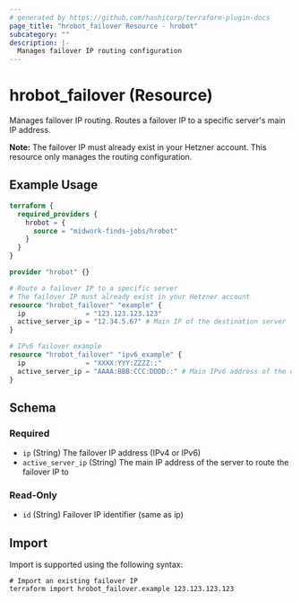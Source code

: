 ```yaml
---
# generated by https://github.com/hashicorp/terraform-plugin-docs
page_title: "hrobot_failover Resource - hrobot"
subcategory: ""
description: |-
  Manages failover IP routing configuration
---
```


# hrobot_failover (Resource)

Manages failover IP routing. Routes a failover IP to a specific server's main IP address.

**Note:** The failover IP must already exist in your Hetzner account. This resource only manages the routing configuration.

## Example Usage

```terraform
terraform {
  required_providers {
    hrobot = {
      source = "midwork-finds-jobs/hrobot"
    }
  }
}

provider "hrobot" {}

# Route a failover IP to a specific server
# The failover IP must already exist in your Hetzner account
resource "hrobot_failover" "example" {
  ip               = "123.123.123.123"
  active_server_ip = "12.34.5.67" # Main IP of the destination server
}

# IPv6 failover example
resource "hrobot_failover" "ipv6_example" {
  ip               = "XXXX:YYY:ZZZZ::"
  active_server_ip = "AAAA:BBB:CCC:DDDD::" # Main IPv6 address of the destination server
}
```

<!-- schema generated by tfplugindocs -->
## Schema

### Required

- `ip` (String) The failover IP address (IPv4 or IPv6)
- `active_server_ip` (String) The main IP address of the server to route the failover IP to

### Read-Only

- `id` (String) Failover IP identifier (same as ip)

## Import

Import is supported using the following syntax:

```shell
# Import an existing failover IP
terraform import hrobot_failover.example 123.123.123.123
```
